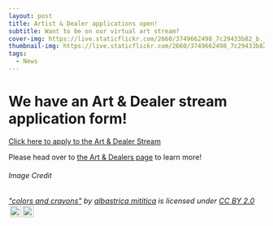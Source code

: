 ```yaml
---
layout: post
title: Artist & Dealer applications open!
subtitle: Want to be on our virtual art stream?
cover-img: https://live.staticflickr.com/2660/3749662498_7c29433b82_b.jpg
thumbnail-img: https://live.staticflickr.com/2660/3749662498_7c29433b82_b.jpg
tags:
  - News
---
```



# We have an Art & Dealer stream application form!
[Click here to apply to the Art & Dealer Stream](https://docs.google.com/forms/d/1m_wfXagESRKXt7onfnJE88ZgzMazasVNnZDT8_wwS50/viewform)

Please head over to [the Art & Dealers page](/dealers) to learn more!

###### Image Credit
<p style="font-size: 0.9rem;font-style: italic;"><a href="https://www.flickr.com/photos/9467714@N03/3749662498">"colors and crayons"</a><span> by <a href="https://www.flickr.com/photos/9467714@N03">albastrica mititica</a></span> is licensed under <a href="https://creativecommons.org/licenses/by/2.0/?ref=ccsearch&atype=html" style="margin-right: 5px;">CC BY 2.0</a><a href="https://creativecommons.org/licenses/by/2.0/?ref=ccsearch&atype=html" target="_blank" rel="noopener noreferrer" style="display: inline-block;white-space: none;margin-top: 2px;margin-left: 3px;height: 22px !important;"><img style="height: inherit;margin-right: 3px;display: inline-block;" src="https://search.creativecommons.org/static/img/cc_icon.svg?image_id=1a3c6f6c-b8eb-4fc6-b96b-fa16a12932b1" /><img style="height: inherit;margin-right: 3px;display: inline-block;" src="https://search.creativecommons.org/static/img/cc-by_icon.svg" /></a></p>
